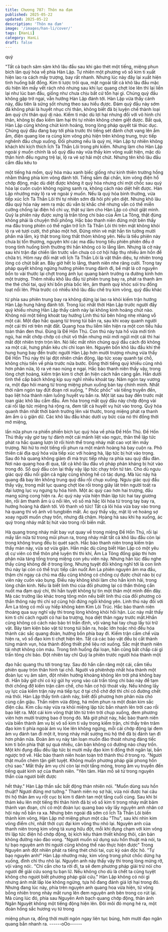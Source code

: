 ```yaml
---
title: Chương 787: Thôn ma đạm
published: 2025-05-22
updated: 2025-05-22
description: 'Thôn ma đạm'
image: '/images/han-li/cover/'
tags: [HanLi]
category: HanLi
draft: false
---
```


quỷ

"Tất cả bạch sâm sâm khô lâu đầu sau khi gào thét một tiếng,
miệng phun bích lân quỷ hỏa về phía Hàn Lập. Tự nhiên một
phương vô số kim ti xuất hiện lao ra cách mấy trượng, bay rất
nhanh.
Nhưng lúc này đây lại xuất hiện tình huống bất đồng.
Kim ti lược trôi qua, mặt ngoài tất cả khô lâu đầu mặc dù hiện lên
mấy vết rách nhỏ nhưng sau khi lục quang chợt lóe lên thì lại liền
lại như lúc ban đầu, giống như chưa chịu bất cứ tổn hại gì. Chúng
quỷ đầu không gặp trở ngại, vẫn hướng Hàn Lập đánh tới.
Hàn Lập vừa thấy cảnh này, đầu tiên là sửng sốt nhưng theo sau
hiểu được. Đám quỷ đầu này sớm đã không phải là huyết nhục
chi thân, không biết đã bị luyện chế thành loại âm quỷ chi thân
quỷ dị nào. Kiếm ti mặc dù lợi hại nhưng đối với vô hình chi thân,
không bị đao kiếm làm hại thì tự nhiên không chém giết được.
Bất quá, Hàn Lập cũng không chút kinh hoảng, trong lòng pháp
quyết tái thúc dục.
Chúng quỷ đầu đang bay tới phía trước thì tiếng sét đánh chợt
vang lên ầm ầm, điện quang lóe ra cùng kim võng phù hiện trên
không trung, trực tiếp nghênh đầu chụp xuống.
Đối phương nếu là quỷ mị, Hàn Lập tự nhiên không khách khí
kích thích Ích Tà Thần Lôi trong phi kiếm.
Nhưng làm cho Hàn Lập ngoài ý muốn chính là số quỷ đầu này
vừa thấy kim võng xuất hiện, mặc dù thân hình đều ngưng trệ lại,
lộ ra vẻ sợ hãi một chút. Nhưng tên khô lâu đầu cầm đầu kêu to

một tiếng há mồm, quỷ hỏa màu xanh biếc giống như kinh thiên
trường hồng nhằm thẳng phía kim võng đánh tới.
Tiếng sấm đại chấn, kim võng điện hồ chớp động, mặc dù diệt
được không ít quỷ hỏa nhưng chỉ một chốc sau quỷ hỏa lại cuồn
cuộn không ngừng sanh ra, không cách nào diệt hết được.
Hàn Lập nhướng mày lộ ra vẻ ngoài ý muốn.
Nếu là quỷ hỏa bình thường, vừa tiếp xúc Ích Tà Thần Lôi thì tự
nhiên sớm đã hôi phi yên diệt. Nhưng khô lâu đầu quỷ hỏa này
xem ra mặc dù vẫn bị khắc chế nhưng vẫn có thể miễn cưỡng
chống lại điện hồ chi uy, thật sự làm cho Hàn Lập có chút giật
mình. Quỷ la phiên này được xưng là trấn tông chi bảo của Âm La
Tông, thật đúng không phải là chuyện thổi phồng.
Hắc bào thanh niên đứng một bên thấy ma đầu trong phiên có thể
ngăn trở Ích Tà Thần Lôi thì trên mặt không khỏi lộ ra vẻ tươi
cười, thở phào một hơi.
Đừng nhìn vẻ mặt hắn tin tưởng mười phần mà lầm, kỳ thật trong
lòng thất thỏm không yên.
Nếu là tiểu phiên này chưa bị tổn thương, nguyên khí các ma đầu
trong tiểu phiên phiên đều ở trong tình huống bình thường thì hắn
không có lo lắng lắm. Nhưng lá cờ này sau khi trận đại chiến lần
trước vẫn chưa có cơ hội hấp thụ nhiều âm hồn để chữa trị. Hôm
nay đối mặt với Ích Tà Thần Lôi là vật thần diệu, tự nhiên trong
lòng có chút bất an.
Bây giờ hết lo lắng, thanh niên nhe răng cười. Trong tay pháp
quyết không ngừng hướng phiên trung đánh đi, bề mặt lá cờ
nguyên bổn to vài thước lại chợt trong ánh lục quang bành trướng
ra đường kính hơn một trượng.
Thêm nhiều khô lâu đầu từ phiên trung bay ra, phát ra thanh âm
the thé chói tai, quỷ khí bốn phía bốc lên, âm thanh quỷ khóc sói
tru đồng loạt nổi lên.
Phía trước có nhiều khô lâu đầu chế trụ kim võng, quỷ đầu khác

từ phía sau phiên trung bay ra không dừng lại lao ra khỏi kiếm
trận hướng Hàn Lập hung hăng đánh tới.
Trong lúc nhất thời Hàn Lập trước người đầy quỷ khiếu nhưng
Hàn Lập thấy cảnh này lại không kinh hoảng chút nào. Không nói
một tiếng khoát tay hướng Linh thú túi bên hông nhẹ nhàng vỗ
một cái.
Một đạo hắc quang từ trong túi bắn ra, sau khi xoay quanh người
một cái thì rơi trên mặt đất. Quang hoa thu liễm liền hiện ra một
con tiểu hầu toàn thân đen thui. Đúng là Đề Hồn Thú.
Con thú này tựa hồ vừa mới tỉnh ngủ, hai mắt chớp chớp có chút
vô thần nhưng mũi mới ngửi một cái thì hai mắt đột nhiên trợn tròn
lên.
Nó liếc mắt nhìn chúng quỷ đầu cách đó không xa một cái, hưng
phấn kêu chi chi loạn lên.
Nguyên bổn khô lâu đầu khí thế hung hung bay đến trước người
Hàn Lập hơn mười trượng nhưng vừa thấy Đề Hồn Thú này thì lại
đột nhiên chấn động, lập tức xoay quanh tại chỗ, không chịu tiến
về phía trước nửa bước. Đồng thời tiếng quỷ khiếu cũng nhỏ hơn
phân nửa, lộ ra vẻ nao núng e ngại.
Hắc bào thanh niên thấy vậy, trong lòng chợt hoảng, kiếm trận kim
ti chợt ẩn hiện cách hắn càng gần. Hắn dưới tình thế cấp bách
không kịp suy nghĩ nhiều khoát tay. Năm ngón tay vương ra, một
đạo hôi mang từ trong miệng phun xuống bàn tay chính mình.
Nhất thời năm ngón tay đứt đoạn rơi xuống, " Phốc phốc" vài tiếng
truyền đến, bạo liệt hóa thành năm luồng huyết vụ bắn ra. Một lát
sau bay đến trước mặt loan giác khô lâu cầm đầu.
Âm hỏa trong mắt quỷ đầu này chớp động vài cái rồi lập tức
miệng há rộng ra, đem tất cả huyết vụ hút vào trong. Quỷ hỏa
quanh thân nhất thời bành trướng lên vài thước, trong miệng phát
ra thanh âm ầm ù ù giận dữ.
Các khô lâu đầu khác dưới uy bức của nó thì đồng thời mở miệng,

lần nữa phun ra phiến phiến bích lục quỷ hỏa về phía Đề Hồn
Thú.
Đề Hồn Thú thấy vậy giơ tay tự đánh một cái mãnh liệt vào ngực,
thân thể lập tức phát ra hắc quang lượn lờ rồi hình thể trong nháy
mắt cao vọt lên mấy trượng. Nó hừ to một tiếng rồi phun ra một
mảnh hoàng hà bay cuộn ra.
Phô thiên cái địa quỷ hỏa vừa tiếp xúc với hoàng hà, lập tức bị hút
vào trong. Sau đó hà quang không giảm đi mà trực tiếp nhảy ra
phía sau quỷ đầu đàn.
Nơi nào quang hoa đi qua, tất cả khô lâu đầu vô pháp phản kháng
bị hút vào trong đó.
Số quỷ đầu còn lại thấy vậy lập tức chạy trốn tứ tán.
Cho dù ngưu giác quỷ đầu nổi giận cả ngày cũng không hề có tác
dụng.
Mà lúc này hà quang đã bay lên không trung quỷ đầu rồi chụp
xuống.
Ngưu giác quỷ đầu thấy vậy, trong mắt lục quang chợt lóe rồi
trong giây lát trên người toát ra đại lượng lục vụ ngưng tụ hóa
hình.
Một ác quỷ cao hơn hai trượng, đầu mang sừng cong hiện ra. Ác
quỷ này vừa hiện thân lập tức hai tay giương lên, rồi âm thanh ầm
ù ù nổi lên, vô số mà hắc lôi hỏa từ trong tay bay ra, hướng hoàng
hà đánh tới.
Vô thanh vô tức! Tất cả lôi hỏa vừa bay vào trong hà quang thì vô
ảnh vô tungbiến mất.
Ác quỷ thấy vậy, mặt lộ vẻ hoảng sợ xoay người muốn chạy trốn,
nhưng đã chậm.
Hoàng hà sau khi hạ xuống, ác quỷ trong nháy mắt bị hút vào
trong rồi biến mất.

Hà quang trong nháy mắt bay vụt quay về trong miệng Đề Hồn
Thú, rồi lại mấy lần nữa từ trong mũi phun ra, trong nháy mắt tất
cả khô lâu đầu còn lại trong không trung đều bị quét sạch. Hắc
bào thanh niên trong kiếm trận thấy màn này, vừa sợ vừa giận.
Hắn mặc dù cũng biết Hàn Lập có một yêu dị cự viên có thể thôn
phệ luyện thi thi khí, Âm La Tông đồng giáp thi hơn phân nửa táng
tống trong miệng con yêu viên này. Nhưng hắn lúc đầu nghe thấy
cũng không đế ở trong lòng. Nhưng tuyệt đối không nghĩ tới là con
linh thú này lại còn có thể trực tiếp cắn nuốt Âm La phiên nguyên
âm ma đầu, thậm chí ngay cả chủ ma đầu cũng không có chống
cự được chút nào bị cự viên này cuốn vào bụng. Điều này không
khỏi làm cho hắn kinh hãi, trong lòng chấn kinh.
Nếu là biết linh thú của đối phương lại có thần thông cắn nuốt ma
đạm quỷ chi, thì hắn tuyệt không tự tin một thân một mình đến
đây. Mà các trưởng lão khác trong tông môn nếu biết linh thú của
đối phương có thần thông này thì chỉ sợ cũng hội đứng ngồi
không yên. Linh thú này đối với Âm La tông có mối uy hiếp không
kém Kim Lôi Trúc.
Hắc bào thanh niên thoáng qua suy nghĩ vậy thì trong lòng không
khỏi hối hận.
Lúc này mắt thấy kim ti chỉ cách người có hai ba trượng, họa diệt
thân ngay trước mắt.Hhắn cũng không có cách nào bảo trì trấn
định, vội vàng hai tay chụp lấy túi trữ vật.
Bảy tám kiện bảo vật từ trong túi bắn ra, hoặc lớn hoặc nhỏ đều
hóa thành các sắc quang đoàn, hướng bốn phía bay đi.
Kiếm trận cấm chế vừa hiện ra, vô số đạo kim ti chợt hiện lên. Tất
cả các bảo vật đều bị cắt thành từng mảnh vụn, hóa thành đồng
thiết phế liệu rơi xuống.
Sắc mặt thanh niên tái nhợt không còn máu.
Trong tình huống đại loạn, hắn cũng bất chấp cái gì trấn tông chi
bảo. Đột nhiên tay chỉ Quỷ la phiên trước người hóa thành một

đạo hắc quang thu tới trong tay. Sau đó hắn cắn răng một cái,
cầm tiểu phiên quay tròn thân hình tại chỗ. Người và phiênhợp
nhất hóa thành một đoàn lục vụ âm sâm, đột nhiên hướng khoảng
không lên trời phá không bay đi.
Hắn bây giờ chỉ có ký gửi hy vọng vào cái trấn tông chi bảo này
để tạm thời chống đỡ kiếm trận cấm chế, cho hắn cơ hội thoát
vây.
Nếu không lấy uy lực của kiếm trận này mà tiếp tục ở tại chỗ chờ
đợi thì chỉ có đường chết mà thôi.
Hàn Lập thấy tình cảnh này, biết đối phương hơn phân nửa chó
cùng cắn giậu. Thần niệm vừa động, há mồm phun ra một đoàn
kim sắc điện cầu.
Kim cầu này vừa ra khỏi miệng lập tức bắn nhanh lên trời cao rồi
bạo liệt ra.
Một cái kim võng thật lớn từ trên trời chụp xuống, đem phương
viên hơn mười trượng bao ở trong đó.
Mà giờ phút này, hắc bào thanh niên vừa biến thành âm vụ bị vô
số kim ti vây trong kiếm trận, chỉ thấy trên trăm đạo kim ti phía
ngoài âm vụ lóe lên không ngừng, mỗi cái chớp động lại đem âm
vụ đánh tan đi một ít, trong nháy mắt sương mù hộ thể đã bị đánh
tan đi hơn phân nửa.
Đoàn âm vụ này tán loạn muốn đào thoát nhưng đáng tiếc kim ti
bốn phía thật sự quá nhiều, căn bản không có đường nào chạy
trốn. Một khi đụng đầu đều lập tức bị mười mấy đạo kim ti đồng
thời ngăn lại, bắn ngược trở về.
Hắc bào thanh niên hoàn toàn trở thành thú ở trong rọ.
"Ngươi thật muốn chém tận giết tuyệt. Không muốn phương pháp
giải phong hồn chú sao." Mắt thấy âm vụ chỉ còn lại một tầng
mỏng, trong âm vụ truyền đến tiếng quát kinh sợ của thanh niên.
"Yên tâm. Hàn mỗ sẽ từ trong nguyên thần của ngươi biết được

hết thảy." Hàn Lập thần sắc bất động thản nhiên nói.
"Muốn dùng sưu hồn thuật? Ngươi đừng mơ tưởng." Thanh niên
nọ sợ hãi, vừa nói được hai câu thì hộ thân âm vụ rốt cục bị kim ti
đánh tan một tầng cuối cùng. Sau khi bi thảm kêu lên một tiếng thì
thân hình đã bị vô số kim ti trong nháy mắt băm thành vạn đoạn,
chỉ có một đoàn lục quang bao vây lấy nguyên anh nhân cơ hội
này nổ bắn ra xa.
Nhưng bên ngoài đã sớm có Ích Tà Thần Lôi biến thành kim võng,
Hàn Lập mở miệng phun một câu "Thu", sau khi nhìn kim võng
điểm chỉ, nhất thời cực đại kim võng thu nhỏ lại.
Nguyên anh của thanh niên trong kim võng tả xung hữu đột, mỗi
khi đụng chạm với kim võng thì lập tức điện hồ chớp động, bị kích
kêu thảm thiết không thôi, căn bản không đường nào đào vong.
"Ngươi muốn sử dụng sưu hồn thuật mà nói, ta tự bạo nguyên
anh thì ngươi cũng không thể nào thực hiện được" Trong Nguyên
anh đột nhiên phát ra tiếng thét chói tai, cực kỳ oán độc hô.
"Tự bạo nguyên anh!" Hàn Lập nhướng mày, kim võng trong phút
chốc dừng hạ xuống, đình chỉ thu nhỏ lại.
Nguyên anh này thấy vậy thì trong lòng mừng rỡ, vội vàng nói:.
"Chỉ cần cho ta rời đi, ta sẽ đem phương pháp giải trừ nói cho
ngươi để giải cứu song tu bạn lữ. Nếu không cho dù là chết ta
cũng tuyệt không cho ngươi biết phương pháp giải cứu."
Hàn Lập không có nói gì nhưng ánh mắt lấp lóe không ngừng, tựa
hồ đang đánh giá lợi hại trong đó. Nhưng đang lúc này, phía trên
nguyên anh quang hoa vừa hiện, tử võng bỗng nhiên trong nháy
mắt rung lên đem nguyên anh bên trong co rút lại.
Mà cùng lúc đó, phía sau Nguyên Anh bạch quang chớp động,
thân ảnh Ngân Nguyệt không một tiếng động hiện lên.
Đôi môi đỏ mọng hé ra, một đoàn hồng sắc hương vụ từ trong

miệng phun ra, đồng thời mười ngón ngay liên tục búng, hơn
mười đạo ngân quang bắn nhanh ra.
------oOo------
